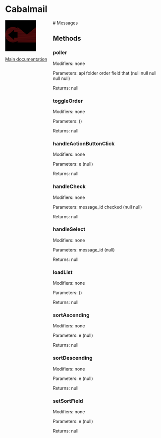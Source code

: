 # Cabalmail
<div style="width: 10em; float:left; height: 100%; padding-right: 1em;"><img src="/docs/logo.png" width="100" />
<p><a href="/README.md">Main documentation</a></p>
</div><div style="padding-left: 11em;">
# Messages


## Methods
### poller
Modifiers: none

Parameters: api
folder
order
field
that (null
null
null
null
null)

Returns: null

### toggleOrder
Modifiers: none

Parameters:  ()

Returns: null

### handleActionButtonClick
Modifiers: none

Parameters: e (null)

Returns: null

### handleCheck
Modifiers: none

Parameters: message_id
checked (null
null)

Returns: null

### handleSelect
Modifiers: none

Parameters: message_id (null)

Returns: null

### loadList
Modifiers: none

Parameters:  ()

Returns: null

### sortAscending
Modifiers: none

Parameters: e (null)

Returns: null

### sortDescending
Modifiers: none

Parameters: e (null)

Returns: null

### setSortField
Modifiers: none

Parameters: e (null)

Returns: null

</div>
